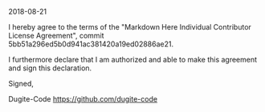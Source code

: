 2018-08-21

I hereby agree to the terms of the "Markdown Here Individual Contributor License Agreement", commit 5bb51a296ed5b0d941ac381420a19ed02886ae21.

I furthermore declare that I am authorized and able to make this agreement and sign this declaration.

Signed,

Dugite-Code https://github.com/dugite-code